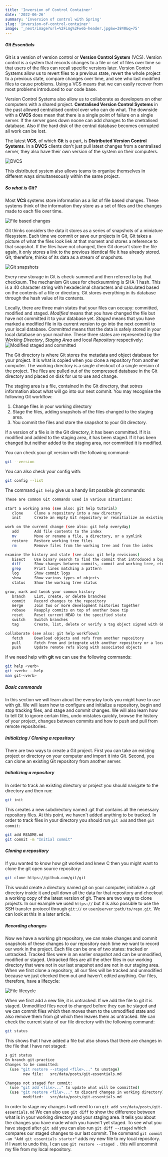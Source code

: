 ```yaml
---
title: 'Inversion of Control Container'
date: '2022-06-26'
summary: 'Inversion of control with Spring'
slug: 'inversion-of-control-container'
image: '_next/image?url=%2Fimg%2Fweb-header.jpg&w=3840&q=75'
---
```


##### Git Essentials
Git is a version of version control or **Version Control System** (VCS). Version control is a system that records changes to a file
or set of files over time so that users of the files can recall specific versions later. Version Control Systems
allow us to revert files to a previous state, revert the whole project to a previous state, compare changes over time,
and see who last modified files to cause problems. Using a VCS means that we can easily recover from most problems introduced
to our code base.

Version Control Systems also allow us to collaborate as developers on other computers with a shared project.
**Centralised Version Control Systems** in the past allowed centralised control over who can do what. The downside with a
**CVCS** does mean that there is a single point of failure on a single server. If the server goes down noone can add changes
to the cnetralised database. Also if the hard disk of the central database becomes corrupted all work can be lost.

The latest **VCS**, of which **Git** is a part, is **Distributed Version Control Systems**. In a **DVCS** clients don't
just pull latest changes from a centralised server, they also have their own version of the system on their computers.

![DVCS](https://user-images.githubusercontent.com/27693622/176469004-3770ac30-4fa2-40d1-ab62-53c7443fbfd3.png)

This distributed system also allows teams to organise themselves in different ways simultanesously within the same project.

##### So what is Git?

Most **VCS** systems store information as a list of file based changes. These systems think of the information they store
as a set of files and the changes made to each file over time.

![File based changes](https://user-images.githubusercontent.com/27693622/176469894-cb45b468-f042-4c85-80f7-48ddecd26b24.png)

Git thinks considers the data it stores as a series of snapshots of a miniature filesystem. Each time we commit or save
our projects in Git, Git takes a picture of what the files look liek at that moment and stores a reference to that snapshot.
If the files have not changed, then Git doesn't store the file again, it only stores a link to the previous identical file
it has already stored. Git, therefore, thinks of its data as a stream of snapshots.

![Git snapshots](https://user-images.githubusercontent.com/27693622/176470561-1cc644b3-96e0-4b4a-8a09-d1a1650daa21.png)

Every new storage in Git is check-summed and then referred to by that checksum. The mechanism Git uses for checksumming
is SHA-1 hash. This is a 40 character string with hexadecimal characters and calculated based on the contents of a file
or directory. Git stores everything in its database through the hash value of its contents.

Locally, there are three main states that your files can occupy: committed, modified and staged.
*Modified* means that you have changed the file but have not committed it to your database yet.
*Staged* means that you have marked a modified file in its current version to go into the next commit to
your local database. *Committed* means that the data is safely stored in your local database on your machine.
These three states are represented by the *Working Directory*, *Staging Area* and local *Repository* respectively:
![Modified staged and committed](https://user-images.githubusercontent.com/27693622/176472008-048a3790-7b01-429e-9688-c2b1b7f3bc87.png)

The Git directory is where Git stores the metadata and object database for your project. It is what is copied when you
clone a repository from another computer. The working directory is a single checkout of a single version of the project.
The files are pulled out of the compressed database in the Git directory and placed on disk for us to use and change.

The staging area is a file, contained in the Git directory, that sotres information about what will go into our next commit.
You may recognise the following Git workflow:
1. Change files in your working directory
2. Stage the files, adding snapshots of the files changed to the staging area.
3. You commit the files and store the snapshot to your Git directory.

If a version of a file is in the Git directory, it has been committed. If it is modified and added to the staging area,
it has been staged. If it has been changed but neither added to the staging area, nor committed it is modified.

You can check your git version with the following command:
```bash
git --version
```
You can also check your config with:
```bash
git config --list
```
The command ```git help``` give us a handy list possible git commands:
```bash
These are common Git commands used in various situations:

start a working area (see also: git help tutorial)
   clone     Clone a repository into a new directory
   init      Create an empty Git repository or reinitialize an existing one

work on the current change (see also: git help everyday)
   add       Add file contents to the index
   mv        Move or rename a file, a directory, or a symlink
   restore   Restore working tree files
   rm        Remove files from the working tree and from the index

examine the history and state (see also: git help revisions)
   bisect    Use binary search to find the commit that introduced a bug
   diff      Show changes between commits, commit and working tree, etc
   grep      Print lines matching a pattern
   log       Show commit logs
   show      Show various types of objects
   status    Show the working tree status

grow, mark and tweak your common history
   branch    List, create, or delete branches
   commit    Record changes to the repository
   merge     Join two or more development histories together
   rebase    Reapply commits on top of another base tip
   reset     Reset current HEAD to the specified state
   switch    Switch branches
   tag       Create, list, delete or verify a tag object signed with GPG

collaborate (see also: git help workflows)
   fetch     Download objects and refs from another repository
   pull      Fetch from and integrate with another repository or a local branch
   push      Update remote refs along with associated objects
```
If we need help with **git** we can use the following commands:
```bash
git help <verb>
git <verb> --help
man git-<verb>
```

##### Basic commands
In this section we will learn about the everyday tools you might have to use with git. We will learn how to
configure and initialize a repository, begin and stop tracking files, and stage and commit changes. We will also learn
how to tell Git to ignore certain files, undo mistakes quickly, browse the history of your project, changes between commits
and how to push and pull from remote repositories.

##### Initializing / Cloning a repository
There are two ways to create a Git project. First you can take an existing project or directory on your
computer and import it into Git. Second, you can clone an existing Git repository from another server.

##### Initializing a repository
In order to track an existing directory or project you should navigate to the directory and then run:
```bash
git init
```
This creates a new subdirectory named .git that contains all the necessary repository files. At this point, we haven't added
anything to be tracked. In order to track files in your directory you should run ```git add``` and then
```git commit```:
```bash
git add README.md
git commit -m "Initial commit"
```

##### Cloning a repository
If you wanted to know how git worked and knew C then you might want to clone the git open source repository:
```bash
git clone https://github.com/git/git
```
This would create a directory named git on your computer, initialize a .git directory inside it and pull down all
the data for that repository and checkout a working copy of the latest version of git. There are two ways to clone projects.
In our example we used ```https://``` but it is also possible to use the SSH transfer protocol through
```git://``` or ```user@server:path/to/repo.git```. We can look at this in a later article.

##### Recording changes
Now we have a working git repository, we can make changes and commit snapshots of these changes to our repository each time
we want to record our work in the project. Each file can be one of two states: tracked or untracked.
Tracked files were in an earlier snapshot and can be unmodified, modified or staged. Untracked files are all the other files
in our working directory that were not in our last snapshot and are not in our staging area. When we first clone
a repository, all our files will be tracked and unmodified because we just checked them out and haven't edited anything.
Our files, therefore, have a lifecycle:

![File lifecycle](https://user-images.githubusercontent.com/27693622/176479527-4bd68759-5741-4d88-b588-45ecf523ada2.png)

When we first add a new file, it is untracked. If we add the file to git it is staged. Unmodified files need to changed
before they can be staged and we can commit files which then moves them to the unmodified state and also remove them from
git which then leaves them as untracked. We can check the current state of our file directory with the following command:
```bash
git status
```
This shows that I have added a file but also shows that there are changes in the file that I have not staged:
```bash
❯ git status                                                                                                                                        git-practice NextJS-Blog
On branch git-practice
Changes to be committed:
  (use "git restore --staged <file>..." to unstage)
        new file:   src/data/posts/git-essentials.md

Changes not staged for commit:
  (use "git add <file>..." to update what will be committed)
  (use "git restore <file>..." to discard changes in working directory)
        modified:   src/data/posts/git-essentials.md

```
In order to stage my changes I will need to run ```git add src/data/posts/git-essentials.md```
We can also use ```git diff``` to show the difference between what is in your working directory and your staging area.
It tells you about the changes you have made which you haven't yet staged. To see what you have staged after ```git add```
you can also run ```git diff --staged``` which compares our staged changes to our last commit.
The command ```git commit -am "Add git essentials starter"``` adds my new file to my local repository.
If I want to undo this, I can use ```git restore --staged .``` this will uncommit my file from my local repository.

